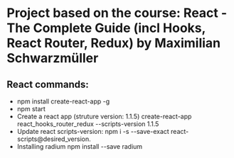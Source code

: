 # Project based on the course: React - The Complete Guide (incl Hooks, React Router, Redux) by Maximilian Schwarzmüller


## React commands:

- npm install create-react-app -g
- npm start
- Create a react app (struture version: 1.1.5) 
create-react-app react_hooks_router_redux --scripts-version 1.1.5
- Update react scripts-version: 
npm i -s --save-exact react-scripts@desired_version.
- Installing radium
npm install --save radium
